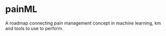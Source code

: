# painML
A roadmap connecting pain management concept in machine learning, km and tools to use to perform.
